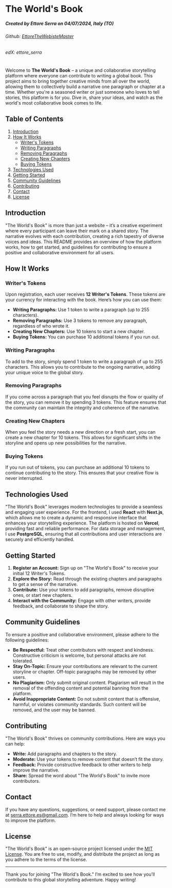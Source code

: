 # The World's Book
##### Created by Ettore Serra on 04/07/2024, Italy (TO)
###### Github: [EttoreTheWebisteMaster](https://github.com/EttoreTheWebisteMaster)
###### edX: ettore_serra
#
Welcome to **The World's Book** – a unique and collaborative storytelling platform where everyone can contribute to writing a global book. This project aims to bring together creative minds from all over the world, allowing them to collectively build a narrative one paragraph or chapter at a time. Whether you're a seasoned writer or just someone who loves to tell stories, this platform is for you. Dive in, share your ideas, and watch as the world's most collaborative book comes to life.

## Table of Contents

1. [Introduction](#introduction)
2. [How It Works](#how-it-works)
    - [Writer's Tokens](#writers-tokens)
    - [Writing Paragraphs](#writing-paragraphs)
    - [Removing Paragraphs](#removing-paragraphs)
    - [Creating New Chapters](#creating-new-chapters)
    - [Buying Tokens](#buying-tokens)
3. [Technologies Used](#technologies-used)
4. [Getting Started](#getting-started)
5. [Community Guidelines](#community-guidelines)
6. [Contributing](#contributing)
7. [Contact](#contact)
8. [License](#license)

## Introduction

"The World's Book" is more than just a website – it’s a creative experiment where every participant can leave their mark on a shared story. The narrative evolves with each contribution, creating a rich tapestry of diverse voices and ideas. This README provides an overview of how the platform works, how to get started, and guidelines for contributing to ensure a positive and collaborative environment for all users.

## How It Works

### Writer's Tokens

Upon registration, each user receives **12 Writer's Tokens**. These tokens are your currency for interacting with the book. Here’s how you can use them:

- **Writing Paragraphs:** Use 1 token to write a paragraph (up to 255 characters).
- **Removing Paragraphs:** Use 3 tokens to remove any paragraph, regardless of who wrote it.
- **Creating New Chapters:** Use 10 tokens to start a new chapter.
- **Buying Tokens:** You can purchase 10 additional tokens if you run out.

### Writing Paragraphs

To add to the story, simply spend 1 token to write a paragraph of up to 255 characters. This allows you to contribute to the ongoing narrative, adding your unique voice to the global story.

### Removing Paragraphs

If you come across a paragraph that you feel disrupts the flow or quality of the story, you can remove it by spending 3 tokens. This feature ensures that the community can maintain the integrity and coherence of the narrative.

### Creating New Chapters

When you feel the story needs a new direction or a fresh start, you can create a new chapter for 10 tokens. This allows for significant shifts in the storyline and opens up new possibilities for the narrative.

### Buying Tokens

If you run out of tokens, you can purchase an additional 10 tokens to continue contributing to the story. This ensures that your creative flow is never interrupted.

## Technologies Used

"The World's Book" leverages modern technologies to provide a seamless and engaging user experience. For the frontend, I used **React** with **Next.js**, which allows me to create a dynamic and responsive interface that enhances your storytelling experience. The platform is hosted on **Vercel**, providing fast and reliable performance. For data storage and management, I use **PostgreSQL**, ensuring that all contributions and user interactions are securely and efficiently handled.

## Getting Started

1. **Register an Account:** Sign up on "The World's Book" to receive your initial 12 Writer's Tokens.
2. **Explore the Story:** Read through the existing chapters and paragraphs to get a sense of the narrative.
3. **Contribute:** Use your tokens to add paragraphs, remove disruptive ones, or start new chapters.
4. **Interact with the Community:** Engage with other writers, provide feedback, and collaborate to shape the story.

## Community Guidelines

To ensure a positive and collaborative environment, please adhere to the following guidelines:

- **Be Respectful:** Treat other contributors with respect and kindness. Constructive criticism is welcome, but personal attacks are not tolerated.
- **Stay On-Topic:** Ensure your contributions are relevant to the current storyline or chapter. Off-topic paragraphs may be removed by other users.
- **No Plagiarism:** Only submit original content. Plagiarism will result in the removal of the offending content and potential banning from the platform.
- **Avoid Inappropriate Content:** Do not submit content that is offensive, harmful, or violates community standards. Such content will be removed, and the user may be banned.

## Contributing

"The World's Book" thrives on community contributions. Here are ways you can help:

- **Write:** Add paragraphs and chapters to the story.
- **Moderate:** Use your tokens to remove content that doesn’t fit the story.
- **Feedback:** Provide constructive feedback to other writers to help improve the narrative.
- **Share:** Spread the word about "The World's Book" to invite more contributors.

## Contact

If you have any questions, suggestions, or need support, please contact me at [serra.ettore.es@gmail.com](mailto:serra.ettore.es@gmail.com). I’m here to help and always looking for ways to improve the platform.

## License

"The World's Book" is an open-source project licensed under the [MIT License](LICENSE). You are free to use, modify, and distribute the project as long as you adhere to the terms of the license.

---

Thank you for joining "The World's Book." I’m excited to see how you’ll contribute to this global storytelling adventure. Happy writing!